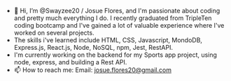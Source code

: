 - 👋 Hi, I’m @Swayzee20 / Josue Flores, and I'm passionate about coding and pretty much everything I do. I recently graduated from TripleTen coding bootcamp and I've gained a lot of valuable experience where I've worked on several projects.
- The skills i've learned include HTML, CSS, Javascript, MondoDB, Express.js, React.js, Node, NoSQL, npm, Jest, RestAPI.
- I'm currently working on the backend for my Sports app project, using node, express, and building a Rest API.
- 📫 How to reach me: Email: josue.flores20@gmail.com


<!---
Swayzee20/Swayzee20 is a ✨ special ✨ repository because its `README.md` (this file) appears on your GitHub profile.
You can click the Preview link to take a look at your changes.
--->
